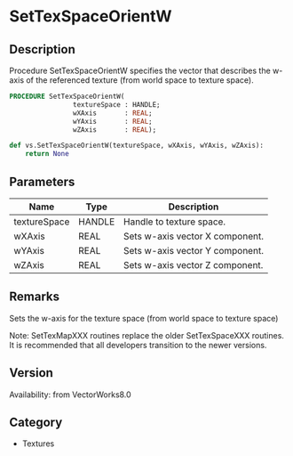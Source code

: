 # SetTexSpaceOrientW

## Description
Procedure SetTexSpaceOrientW specifies the vector that describes the w-axis of the referenced texture (from world space to texture space).

```pascal
PROCEDURE SetTexSpaceOrientW(
				textureSpace : HANDLE;
				wXAxis       : REAL;
				wYAxis       : REAL;
				wZAxis       : REAL);
```

```python
def vs.SetTexSpaceOrientW(textureSpace, wXAxis, wYAxis, wZAxis):
    return None
```

## Parameters
|Name|Type|Description|
|---|---|---|
|textureSpace|HANDLE|Handle to texture space.|
|wXAxis|REAL|Sets w-axis vector X component.|
|wYAxis|REAL|Sets w-axis vector Y component.|
|wZAxis|REAL|Sets w-axis vector Z component.|

## Remarks
Sets the w-axis for the texture space (from world space to texture space)

Note: SetTexMapXXX routines replace the older SetTexSpaceXXX routines.  It is recommended that all developers transition to the newer versions.

## Version
Availability: from VectorWorks8.0

## Category
* Textures

